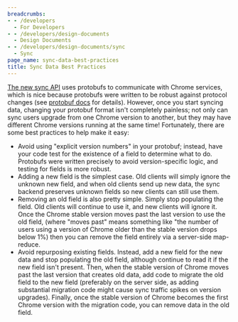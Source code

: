 ```yaml
---
breadcrumbs:
- - /developers
  - For Developers
- - /developers/design-documents
  - Design Documents
- - /developers/design-documents/sync
  - Sync
page_name: sync-data-best-practices
title: Sync Data Best Practices
---
```


[The new sync API](/developers/design-documents/sync/syncable-service-api) uses
protobufs to communicate with Chrome services, which is nice because protobufs
were written to be robust against protocol changes (see [protobuf
docs](http://code.google.com/apis/protocolbuffers/docs/overview.html) for
details). However, once you start syncing data, changing your protobuf format
isn't completely painless; not only can sync users upgrade from one Chrome
version to another, but they may have different Chrome versions running at the
same time! Fortunately, there are some best practices to help make it easy:

*   Avoid using "explicit version numbers" in your protobuf; instead,
            have your code test for the existence of a field to determine what
            to do. Protobufs were written precisely to avoid version-specific
            logic, and testing for fields is more robust.
*   Adding a new field is the simplest case. Old clients will simply
            ignore the unknown new field, and when old clients send up new data,
            the sync backend preserves unknown fields so new clients can still
            use them.
*   Removing an old field is also pretty simple. Simply stop populating
            the field. Old clients will continue to use it, and new clients will
            ignore it. Once the Chrome stable version moves past the last
            version to use the old field, (where "moves past" means something
            like "the number of users using a version of Chrome older than the
            stable version drops below 1%) then you can remove the field
            entirely via a server-side map-reduce.
*   Avoid repurposing existing fields. Instead, add a new field for the
            new data and stop populating the old field, although continue to
            read it if the new field isn't present. Then, when the stable
            version of Chrome moves past the last version that creates old data,
            add code to migrate the old field to the new field (preferably on
            the server side, as adding substantial migration code might cause
            sync traffic spikes on version upgrades). Finally, once the stable
            version of Chrome becomes the first Chrome version with the
            migration code, you can remove data in the old field.